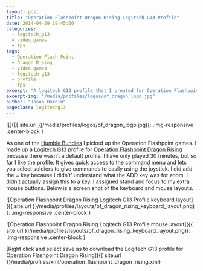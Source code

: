 ```yaml
---
layout: post
title: "Operation Flashpoint Dragon Rising Logitech G13 Profile"
date: 2014-04-29 19:45:00
categories:
  - logitech_g13
  - video_games
  - fps
tags:
  - Operation Flash Point
  - Dragon Rising
  - video games
  - logitech g13
  - profile
  - fps
excerpt: "A logitech G13 profile that I created for Operation Flashpoint Dragon Rising because there wasn't a default profile"
excerpt-img: "/media/profiles/logos/of_dragon_logo.jpg"
author: "Jason Hardin"
pageclass: logitechg13
---
```

![]({{ site.url }}/media/profiles/logos/of_dragon_logo.jpg){: .img-responsive .center-block }

As one of the [Humble Bundles](https://www.humblebundle.com/) I picked up the Operation Flashpoint games. I made up a [Logitech G13](http://gaming.logitech.com/en-us/product/g13-advanced-gameboard)  profile for [Operation Flashpoint Dragon Rising](http://www.codemasters.com/uk/ofdr-uk/pc/) because there wasn’t a default profile. I have only played 30 minutes, but so far I like the profile. It gives quick access to the command menu and lets you select soldiers to give commands to easily using the joystick. I did add the = key because I didn’t’ understand what the ADD key was for zoom. I didn’t actually assign this to a key. I assigned stand and focus to my extra mouse buttons. Below is a screen shot of the keyboard and mouse layouts.

![Operation Flashpoint Dragon Rising Logitech G13 Profile keyboard layout]({{ site.url }}/media/profiles/layouts/of_dragon_rising_keyboard_layout.png){: .img-responsive .center-block }

![Operation Flashpoint Dragon Rising Logitech G13 Profile mouse layout]({{ site.url }}/media/profiles/layouts/of_dragon_rising_keyboard_layout.png){: .img-responsive .center-block }

[Right click and select save as to download the Logitech G13 profile for Operation Flashpoint Dragon Rising]({{ site.url }}/media/profiles/xml/operation_flashpoint_dragon_rising.xml)
